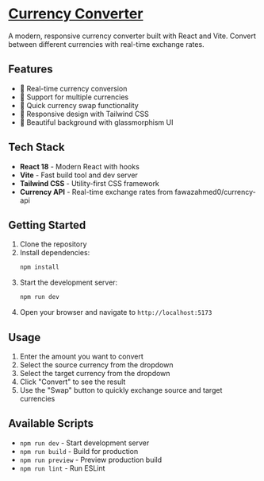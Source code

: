 # [Currency Converter](https://fast-currency-converter.netlify.app)

A modern, responsive currency converter built with React and Vite. Convert between different currencies with real-time exchange rates.

## Features

- 🔄 Real-time currency conversion
- 💱 Support for multiple currencies
- 🔀 Quick currency swap functionality
- 📱 Responsive design with Tailwind CSS
- 🎨 Beautiful background with glassmorphism UI

## Tech Stack

- **React 18** - Modern React with hooks
- **Vite** - Fast build tool and dev server
- **Tailwind CSS** - Utility-first CSS framework
- **Currency API** - Real-time exchange rates from fawazahmed0/currency-api

## Getting Started

1. Clone the repository
2. Install dependencies:
   ```bash
   npm install
   ```
3. Start the development server:
   ```bash
   npm run dev
   ```
4. Open your browser and navigate to `http://localhost:5173`

## Usage

1. Enter the amount you want to convert
2. Select the source currency from the dropdown
3. Select the target currency from the dropdown
4. Click "Convert" to see the result
5. Use the "Swap" button to quickly exchange source and target currencies

## Available Scripts

- `npm run dev` - Start development server
- `npm run build` - Build for production
- `npm run preview` - Preview production build
- `npm run lint` - Run ESLint
